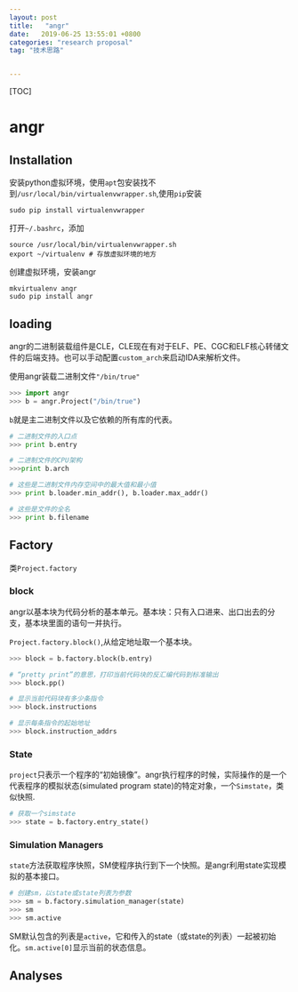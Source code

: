 ```yaml
---
layout: post
title:   "angr"
date:   2019-06-25 13:55:01 +0800
categories: "research proposal"
tag: "技术思路"


---
```


[TOC]

# angr

## Installation

安装python虚拟环境，使用`apt`包安装找不到`/usr/local/bin/virtualenvwrapper.sh`,使用`pip`安装

```shell
sudo pip install virtualenvwrapper
```

打开`~/.bashrc`，添加

```shell
source /usr/local/bin/virtualenvwrapper.sh
export ~/virtualenv # 存放虚拟环境的地方
```

创建虚拟环境，安装angr

```shell
mkvirtualenv angr
sudo pip install angr
```



## loading

angr的二进制装载组件是CLE，CLE现在有对于ELF、PE、CGC和ELF核心转储文件的后端支持。也可以手动配置`custom_arch`来启动IDA来解析文件。

使用angr装载二进制文件`"/bin/true"`

```python
>>> import angr
>>> b = angr.Project("/bin/true")
```

`b`就是主二进制文件以及它依赖的所有库的代表。

```python
# 二进制文件的入口点
>>> print b.entry

# 二进制文件的CPU架构
>>>print b.arch

# 这些是二进制文件内存空间中的最大值和最小值
>>> print b.loader.min_addr(), b.loader.max_addr()

# 这些是文件的全名
>>> print b.filename
```

## Factory

类`Project.factory`

### block

angr以基本块为代码分析的基本单元。基本块：只有入口进来、出口出去的分支，基本块里面的语句一并执行。

`Project.factory.block()`,从给定地址取一个基本块。

```python
>>> block = b.factory.block(b.entry)

# “pretty print”的意思，打印当前代码块的反汇编代码到标准输出
>>> block.pp()

# 显示当前代码块有多少条指令
>>> block.instructions

# 显示每条指令的起始地址
>>> block.instruction_addrs
```

### State

`project`只表示一个程序的“初始镜像”。angr执行程序的时候，实际操作的是一个代表程序的模拟状态(simulated program state)的特定对象，一个`Simstate`，类似快照.

```python
# 获取一个simstate
>>> state = b.factory.entry_state()
```

### Simulation Managers

`state`方法获取程序快照，SM使程序执行到下一个快照。是angr利用state实现模拟的基本接口。 

```python
# 创建sm，以state或state列表为参数
>>> sm = b.factory.simulation_manager(state)
>>> sm
>>> sm.active
```

SM默认包含的列表是`active`，它和传入的state（或state的列表）一起被初始化。`sm.active[0]`显示当前的状态信息。

## Analyses



